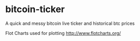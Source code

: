 # bitcoin-ticker
A quick and messy bitcoin live ticker and historical btc prices


Flot Charts used for plotting http://www.flotcharts.org/
